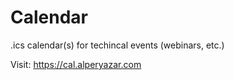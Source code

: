 # Calendar

.ics calendar(s) for techincal events (webinars, etc.)

Visit: <https://cal.alperyazar.com>
